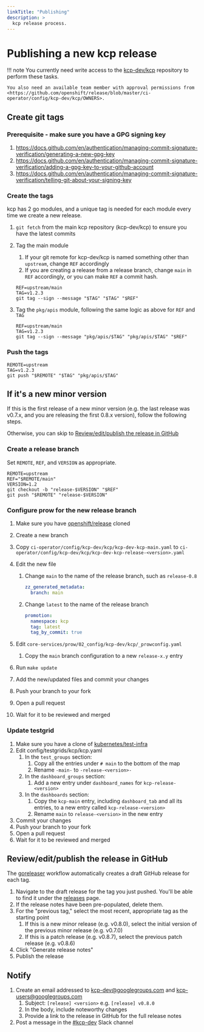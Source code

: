 ```yaml
---
linkTitle: "Publishing"
description: >
  kcp release process.
---
```


# Publishing a new kcp release

!!! note
    You currently need write access to the [kcp-dev/kcp](https://github.com/kcp-dev/kcp) repository to perform these 
    tasks.

    You also need an available team member with approval permissions from <https://github.com/openshift/release/blob/master/ci-operator/config/kcp-dev/kcp/OWNERS>.

## Create git tags

### Prerequisite - make sure you have a GPG signing key

1. <https://docs.github.com/en/authentication/managing-commit-signature-verification/generating-a-new-gpg-key>
2. <https://docs.github.com/en/authentication/managing-commit-signature-verification/adding-a-gpg-key-to-your-github-account>
3. <https://docs.github.com/en/authentication/managing-commit-signature-verification/telling-git-about-your-signing-key>

### Create the tags

kcp has 2 go modules, and a unique tag is needed for each module every time we create a new release.

1. `git fetch` from the main kcp repository (kcp-dev/kcp) to ensure you have the latest commits
2. Tag the main module
   1. If your git remote for kcp-dev/kcp is named something other than `upstream`, change `REF` accordingly
   2. If you are creating a release from a release branch, change `main` in `REF` accordingly, or you can
      make `REF` a commit hash.

    ```shell
    REF=upstream/main
    TAG=v1.2.3
    git tag --sign --message "$TAG" "$TAG" "$REF" 
    ```

3. Tag the `pkg/apis` module, following the same logic as above for `REF` and `TAG`

    ```shell
    REF=upstream/main
    TAG=v1.2.3
    git tag --sign --message "pkg/apis/$TAG" "pkg/apis/$TAG" "$REF" 
    ```

### Push the tags

```shell
REMOTE=upstream
TAG=v1.2.3
git push "$REMOTE" "$TAG" "pkg/apis/$TAG"
```

## If it's a new minor version

If this is the first release of a new minor version (e.g. the last release was v0.7.x, and you are releasing the first
0.8.x version), follow the following steps.

Otherwise, you can skip to [Review/edit/publish the release in GitHub](#revieweditpublish-the-release-in-github)

### Create a release branch

Set `REMOTE`, `REF`, and `VERSION` as appropriate.

```shell
REMOTE=upstream
REF="$REMOTE/main"
VERSION=1.2
git checkout -b "release-$VERSION" "$REF"
git push "$REMOTE" "release-$VERSION"
```

### Configure prow for the new release branch

1. Make sure you have [openshift/release](https://github.com/openshift/release/) cloned
2. Create a new branch
3. Copy `ci-operator/config/kcp-dev/kcp/kcp-dev-kcp-main.yaml` to `ci-operator/config/kcp-dev/kcp/kcp-dev-kcp-release-<version>.yaml`
4. Edit the new file
   1. Change `main` to the name of the release branch, such as `release-0.8`

       ```yaml
       zz_generated_metadata:
         branch: main
       ```

   2. Change `latest` to the name of the release branch

       ```yaml
       promotion:
         namespace: kcp
         tag: latest
         tag_by_commit: true
       ```

5. Edit `core-services/prow/02_config/kcp-dev/kcp/_prowconfig.yaml`
   1. Copy the `main` branch configuration to a new `release-x.y` entry
6. Run `make update`
7. Add the new/updated files and commit your changes
8. Push your branch to your fork
9. Open a pull request
10. Wait for it to be reviewed and merged

### Update testgrid

1. Make sure you have a clone of [kubernetes/test-infra](https://github.com/kubernetes/test-infra/)
2. Edit config/testgrids/kcp/kcp.yaml
   1. In the `test_groups` section:
      1. Copy all the entries under `# main` to the bottom of the map
      2. Rename `-main-` to `-release-<version>-`
   2. In the `dashboard_groups` section:
      1. Add a new entry under `dashboard_names` for `kcp-release-<version>`
   3. In the `dashboards` section:
      1. Copy the `kcp-main` entry, including `dashboard_tab` and all its entries, to a new entry called `kcp-release-<version>`
      2. Rename `main` to `release-<version>` in the new entry
3. Commit your changes
4. Push your branch to your fork
5. Open a pull request
6. Wait for it to be reviewed and merged

## Review/edit/publish the release in GitHub

The [goreleaser](https://github.com/kcp-dev/kcp/actions/workflows/goreleaser.yml) workflow automatically creates a draft GitHub release for each tag.

1. Navigate to the draft release for the tag you just pushed. You'll be able to find it under the [releases](https://github.com/kcp-dev/kcp/releases) page.
2. If the release notes have been pre-populated, delete them.
3. For the "previous tag," select the most recent, appropriate tag as the starting point
   1. If this is a new minor release (e.g. v0.8.0), select the initial version of the previous minor release (e.g. v0.7.0)
   2. If this is a patch release (e.g. v0.8.7), select the previous patch release (e.g. v0.8.6)
4. Click "Generate release notes"
5. Publish the release

## Notify

1. Create an email addressed to kcp-dev@googlegroups.com and kcp-users@googlegroups.com
   1. Subject: `[release] <version>` e.g. `[release] v0.8.0`
   2. In the body, include noteworthy changes
   3. Provide a link to the release in GitHub for the full release notes
2. Post a message in the [#kcp-dev](https://kubernetes.slack.com/archives/C021U8WSAFK) Slack channel
